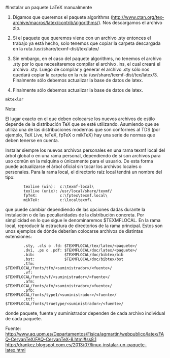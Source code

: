 #Instalar un paquete LaTeX manualmente  
  
1. Digamos que queremos el paquete algorithms (http://www.ctan.org/tex-archive/macros/latex/contrib/algorithms/).
 Nos descargamos el archivo zip.
  
2. Si el paquete que queremos viene con un archivo .sty entonces el trabajo ya está hecho,
 solo tenemos que copiar la carpeta descargada en la ruta /usr/share/texmf-dist/tex/latex/
  
3. Sin embargo, en el caso del paquete algorithms, no tenemos el archivo .sty por lo que necesitaremos compilar 
el archivo .ins, el cual creará el archivo .sty. Luego de compilar y generar el archivo .sty sólo nos quedará 
copiar la carpeta en la ruta /usr/share/texmf-dist/tex/latex/3. Finalmente sólo debemos actualizar la base de datos de latex.
  
4. Finalmente sólo debemos actualizar la base de datos de latex.  
```
mktexlsr
```
  
Nota:  
  
El lugar exacto en el que deben colocarse los nuevos archivos de estilo depende de la distribución TeX que se esté utilizando. 
Asumiendo que se utiliza una de las distribuciones modernas que son conformes al TDS (por ejemplo, TeX Live, teTeX, fpTeX o mikTeX) 
hay una serie de normas que deben tenerse en cuenta.  
  
Instalar siempre los nuevos archivos personales en una rama texmf local del árbol global o en una rama personal, 
dependiendo de si son archivos para uso común en la máquina o únicamente para el usuario. 
De esta forma puede actualizarse el árbol oficial sin tocar los archivos locales o personales. Para la rama local, 
el directorio raíz local tendrá un nombre del tipo:  
```
        texlive (win):  c:\texmf-local\
        texlive (unix): /usr/local/share/texmf/
        fpTeX:          c:\fptex\texmf.local\
        mikTeX:         c:\localtexmf\
```                          
que puede cambiar dependiendo de las opciones dadas durante la instalación o de las peculiaridades de la distribución concreta. 
Por simplicidad en lo que sigue le denominaremos $TEXMFLOCAL. 
En la rama local, reproducir la estructura de directorios de la rama principal. 
Estos son unos ejemplos de dónde deberían colocarse archivos de distintas extensiones:  
```
        .sty, .cls o .fd: $TEXMFLOCAL/tex/latex/<paquete>/
        .dvi, .ps o .pdf: $TEXMFLOCAL/doc/latex/<paquete>/
        .bib:             $TEXMFLOCAL/doc/bibtex/bib
        .bst:             $TEXMFLOCAL/doc/bibtex/bst
        .tfm:             $TEXMFLOCAL/fonts/tfm/<suministrador>/<fuente>/
        .vf:              $TEXMFLOCAL/fonts/vf/<suministrador>/<fuente>/
        .afm:             $TEXMFLOCAL/fonts/afm/<suministrador>/<fuente>/
        .pfb:             $TEXMFLOCAL/fonts/type1/<suministrador>/<fuente>/
        .ttf:             $TEXMFLOCAL/fonts/truetype/<suministrador>/<fuente>/
```
donde paquete, fuente y suministrador dependen de cada archivo individual de cada paquete.  
  
Fuente: 
http://www.aq.upm.es/Departamentos/Fisica/agmartin/webpublico/latex/FAQ-CervanTeX/FAQ-CervanTeX-8.html#ss8.1  
http://drankez.blogspot.com.es/2013/07/linux-instalar-un-paquete-latex.html  
